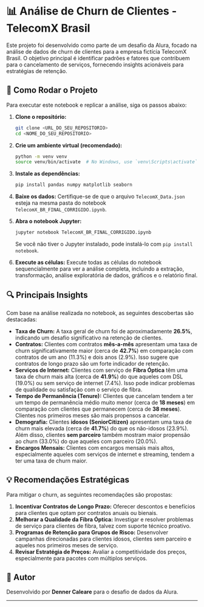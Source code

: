 # 📊 Análise de Churn de Clientes - TelecomX Brasil

Este projeto foi desenvolvido como parte de um desafio da Alura, focado na análise de dados de churn de clientes para a empresa fictícia TelecomX Brasil. O objetivo principal é identificar padrões e fatores que contribuem para o cancelamento de serviços, fornecendo insights acionáveis para estratégias de retenção.

## 🚀 Como Rodar o Projeto

Para executar este notebook e replicar a análise, siga os passos abaixo:

1.  **Clone o repositório:**
    ```bash
    git clone <URL_DO_SEU_REPOSITORIO>
    cd <NOME_DO_SEU_REPOSITORIO>
    ```

2.  **Crie um ambiente virtual (recomendado):**
    ```bash
    python -m venv venv
    source venv/bin/activate  # No Windows, use `venv\Scripts\activate`
    ```

3.  **Instale as dependências:**
    ```bash
    pip install pandas numpy matplotlib seaborn
    ```

4.  **Baixe os dados:**
    Certifique-se de que o arquivo `TelecomX_Data.json` esteja na mesma pasta do notebook `TelecomX_BR_FINAL_CORRIGIDO.ipynb`.

5.  **Abra o notebook Jupyter:**
    ```bash
    jupyter notebook TelecomX_BR_FINAL_CORRIGIDO.ipynb
    ```
    Se você não tiver o Jupyter instalado, pode instalá-lo com `pip install notebook`.

6.  **Execute as células:**
    Execute todas as células do notebook sequencialmente para ver a análise completa, incluindo a extração, transformação, análise exploratória de dados, gráficos e o relatório final.

## 🔍 Principais Insights

Com base na análise realizada no notebook, as seguintes descobertas são destacadas:

*   **Taxa de Churn:** A taxa geral de churn foi de aproximadamente **26.5%**, indicando um desafio significativo na retenção de clientes.
*   **Contratos:** Clientes com contratos **mês-a-mês** apresentam uma taxa de churn significativamente maior (cerca de **42.7%**) em comparação com contratos de um ano (11.3%) e dois anos (2.9%). Isso sugere que contratos de longo prazo são um forte indicador de retenção.
*   **Serviços de Internet:** Clientes com serviço de **Fibra Óptica** têm uma taxa de churn mais alta (cerca de **41.9%**) do que aqueles com DSL (19.0%) ou sem serviço de internet (7.4%). Isso pode indicar problemas de qualidade ou satisfação com o serviço de fibra.
*   **Tempo de Permanência (Tenure):** Clientes que cancelam tendem a ter um tempo de permanência médio muito menor (cerca de **18 meses**) em comparação com clientes que permanecem (cerca de **38 meses**). Clientes nos primeiros meses são mais propensos a cancelar.
*   **Demografia:** Clientes **idosos (SeniorCitizen)** apresentam uma taxa de churn mais elevada (cerca de **41.7%**) do que os não-idosos (23.9%). Além disso, clientes **sem parceiro** também mostram maior propensão ao churn (33.0%) do que aqueles com parceiro (20.0%).
*   **Encargos Mensais:** Clientes com encargos mensais mais altos, especialmente aqueles com serviços de internet e streaming, tendem a ter uma taxa de churn maior.

## 💡 Recomendações Estratégicas

Para mitigar o churn, as seguintes recomendações são propostas:

1.  **Incentivar Contratos de Longo Prazo:** Oferecer descontos e benefícios para clientes que optam por contratos anuais ou bienais.
2.  **Melhorar a Qualidade da Fibra Óptica:** Investigar e resolver problemas de serviço para clientes de fibra, talvez com suporte técnico proativo.
3.  **Programas de Retenção para Grupos de Risco:** Desenvolver campanhas direcionadas para clientes idosos, clientes sem parceiro e aqueles nos primeiros meses de serviço.
4.  **Revisar Estratégia de Preços:** Avaliar a competitividade dos preços, especialmente para pacotes com múltiplos serviços.

## 👤 Autor

Desenvolvido por **Denner Caleare** para o desafio de dados da Alura.

---

